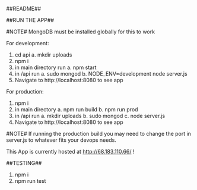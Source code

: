 ##README##

##RUN THE APP##

#NOTE#
MongoDB must be installed globally for this to work

For development:

1. cd api
	a. mkdir uploads
2. npm i
3. in main directory run
	a. npm start
4. in /api run
	a. sudo mongod
	b. NODE_ENV=development node server.js
5. Navigate to http://localhost:8080 to see app

For production:

1. npm i
2. in main directory
	a. npm run build
	b. npm run prod
3. in /api run
	a. mkdir uploads
	b. sudo mongod
	c. node server.js
4. Navigate to http://localhost:8080 to see app

#NOTE#
If running the production build you may need to change the port in server.js to whatever fits your devops needs.

This App is currently hosted at http://68.183.110.66/ !

##TESTING##
1. npm i
2. npm run test